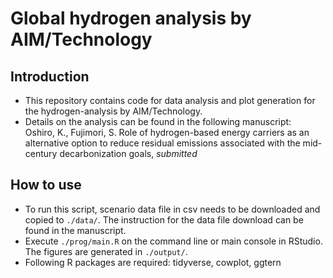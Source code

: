 # Global hydrogen analysis by AIM/Technology

## Introduction

- This repository contains code for data analysis and plot generation for the hydrogen-analysis by AIM/Technology.
- Details on the analysis can be found in the following manuscript:  
  Oshiro, K., Fujimori, S. Role of hydrogen-based energy carriers as an alternative option to reduce residual emissions associated with the mid-century decarbonization goals, *submitted*

## How to use

- To run this script, scenario data file in csv needs to be downloaded and copied to `./data/`. The instruction for the data file download can be found in the manuscript.
- Execute `./prog/main.R` on the command line or main console in RStudio. The figures are generated in `./output/`.
- Following R packages are required: tidyverse, cowplot, ggtern
